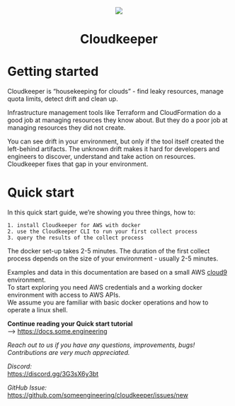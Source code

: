 <p align="center"><img src="https://raw.githubusercontent.com/someengineering/cloudkeeper/main/misc/cloudkeeper_200.png" /><h1 align="center">Cloudkeeper</h1></p>

# Getting started
Cloudkeeper is “housekeeping for clouds” - find leaky resources, manage quota limits, detect drift and clean up. 

Infrastructure management tools like Terraform and CloudFormation do a good job at managing resources they know about. But they do a poor job at managing resources they did not create. 

You can see drift in your environment, but only if the tool itself created the left-behind artifacts. The unknown drift makes it hard for developers and engineers to discover, understand and take action on resources. 
Cloudkeeper fixes that gap in your environment.  

# Quick start
In this quick start guide, we’re showing you three things, how to:

    1. install Cloudkeeper for AWS with docker
    2. use the Cloudkeeper CLI to run your first collect process
    3. query the results of the collect process 

The docker set-up takes 2-5 minutes. The duration of the first collect process depends on the size of your environment - usually 2-5 minutes. 

Examples and data in this documentation are based on a small AWS [cloud9](https://aws.amazon.com/cloud9/) environment.  
To start exploring you need AWS credentials and a working docker environment with access to AWS APIs.  
We assume you are familiar with basic docker operations and how to operate a linux shell.

**Continue reading your Quick start tutorial**  
--> https://docs.some.engineering

*Reach out to us if you have any questions, improvements, bugs!*  
*Contributions are very much appreciated.*

*Discord:*  
https://discord.gg/3G3sX6y3bt

*GitHub Issue:*  
https://github.com/someengineering/cloudkeeper/issues/new 